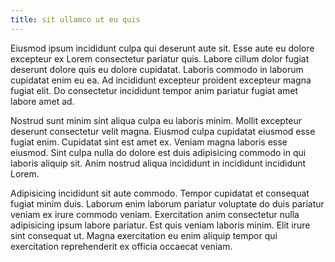 ```yaml
---
title: sit ullamco ut eu quis
---
```


Eiusmod ipsum incididunt culpa qui deserunt aute sit. Esse aute eu dolore excepteur ex Lorem consectetur pariatur quis. Labore cillum dolor fugiat deserunt dolore quis eu dolore cupidatat. Laboris commodo in laborum cupidatat enim eu ea. Ad incididunt excepteur proident excepteur magna fugiat elit. Do consectetur incididunt tempor anim pariatur fugiat amet labore amet ad.

Nostrud sunt minim sint aliqua culpa eu laboris minim. Mollit excepteur deserunt consectetur velit magna. Eiusmod culpa cupidatat eiusmod esse fugiat enim. Cupidatat sint est amet ex. Veniam magna laboris esse eiusmod. Sint culpa nulla do dolore est duis adipisicing commodo in qui laboris aliquip sit. Anim nostrud aliqua incididunt in incididunt incididunt Lorem.

Adipisicing incididunt sit aute commodo. Tempor cupidatat et consequat fugiat minim duis. Laborum enim laborum pariatur voluptate do duis pariatur veniam ex irure commodo veniam. Exercitation anim consectetur nulla adipisicing ipsum labore pariatur. Est quis veniam laboris minim. Elit irure sint consequat ut. Magna exercitation eu enim aliquip tempor qui exercitation reprehenderit ex officia occaecat veniam.
